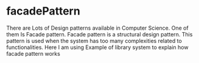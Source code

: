 # facadePattern
There are Lots of Design patterns available in Computer Science. One of them Is Facade pattern. Facade pattern is a structural design pattern.
This pattern is used when the system has too many complexities related to functionalities.
Here I am using Example of library system to explain how facade pattern works
